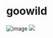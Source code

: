 # goowild

![image](https://github.com/goowild/goowild.github.io/blob/master/2.jpg)
![](./image/1.png)


